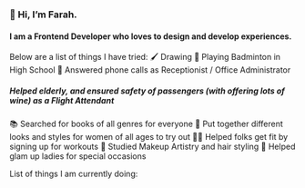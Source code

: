 
<h3>👋 Hi, I’m Farah.</h3>
<h4>I am a Frontend Developer who loves to design and develop experiences.</h4>

Below are a list of things I have tried:
🖌 Drawing 
🏸 Playing Badminton in High School
👩 Answered phone calls as Receptionist / Office Administrator
<h5>Helped elderly, and ensured safety of passengers (with offering lots of wine) as a Flight Attendant</h5>
📚 Searched for books of all genres for everyone
👗 Put together different looks and styles for women of all ages to try out
🤸‍♀️ Helped folks get fit by signing up for workouts
🎨 Studied Makeup Artistry and hair styling
💄 Helped glam up ladies for special occasions

List of things I am currently doing: 

<!-- ![Auorra's GitHub stats](https://github-readme-stats.vercel.app/api?username=auorra&show_icons=true&theme=radical)
![](https://komarev.com/ghpvc/?username=auorra&color=green) -->

<!---
auorra/auorra is a ✨ special ✨ repository because its `README.md` (this file) appears on your GitHub profile.
You can click the Preview link to take a look at your changes.
--->
